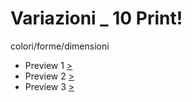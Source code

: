 # Variazioni _ 10 Print!


colori/forme/dimensioni

* Preview 1 [>](https://editor.p5js.org/AriannaTerenzi/full/5q7rrUGmZ)
* Preview 2 [>](https://editor.p5js.org/AriannaTerenzi/full/l6MYLDjNc)
* Preview 3 [>](https://editor.p5js.org/AriannaTerenzi/full/vtftGBTye)
